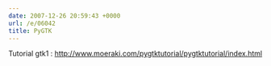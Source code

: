 ```yaml
---
date: 2007-12-26 20:59:43 +0000
url: /e/06042
title: PyGTK
---
```


Tutorial gtk1 :
http://www.moeraki.com/pygtktutorial/pygtktutorial/index.html
